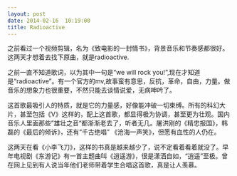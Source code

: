 ```yaml
---
layout: post
date: 2014-02-16  10:19:00
title: Radioactive
---
```


<p>
之前看过一个视频剪辑，名为《致电影的一封情书》，背景音乐和节奏感都很好。这两天才想着去找下原曲，就是radioactive.

之前一直不知道歌词，以为其中一句是“we will rock
you!”,现在才知道是“radioactive”。有一个官方的mv,故事蛮有意思，反抗，革命，自由，力量。做音乐的想象力也很重要，不然只能去谈情说爱，无病呻吟了。

这首歌最吸引人的特质，就是它的力量感，好像能冲破一切束缚。所有的科幻大片，甚至包括《V》这样的，配上这首歌，都显得极为协调，甚至更为壮观。国内音乐人里面那些”雄壮之音“都渐渐老去了，听者无几。屠洪刚的《精忠报国》，韩磊的《最后的倾诉》，还有“千古绝唱”
《沧海一声笑》，但愿有血性的人仍在。

这两天在看《小李飞刀》，这样的书真是越来越少了，说不定看着看着就没了。早年电视剧《东游记》有一首主题曲叫《逍遥游》，很是潇洒自如，“逍遥”至极。曾在网上见到有人说当年他们老师带着学生合唱这首歌，真是让人羡慕。

</p>

